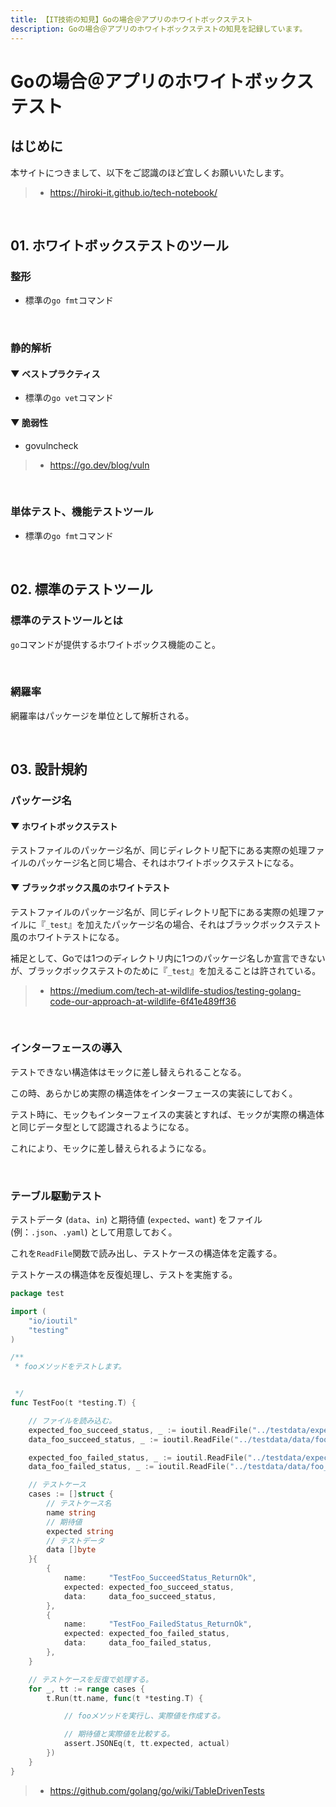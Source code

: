 ```yaml
---
title: 【IT技術の知見】Goの場合＠アプリのホワイトボックステスト
description: Goの場合＠アプリのホワイトボックステストの知見を記録しています。
---
```


# Goの場合＠アプリのホワイトボックステスト

## はじめに

本サイトにつきまして、以下をご認識のほど宜しくお願いいたします。

> - https://hiroki-it.github.io/tech-notebook/

<br>

## 01. ホワイトボックステストのツール

### 整形

- 標準の`go fmt`コマンド

<br>

### 静的解析

#### ▼ ベストプラクティス

- 標準の`go vet`コマンド

#### ▼ 脆弱性

- govulncheck

> - https://go.dev/blog/vuln

<br>

### 単体テスト、機能テストツール

- 標準の`go fmt`コマンド

<br>

## 02. 標準のテストツール

### 標準のテストツールとは

`go`コマンドが提供するホワイトボックス機能のこと。

<br>

### 網羅率

網羅率はパッケージを単位として解析される。

<br>

## 03. 設計規約

### パッケージ名

#### ▼ ホワイトボックステスト

テストファイルのパッケージ名が、同じディレクトリ配下にある実際の処理ファイルのパッケージ名と同じ場合、それはホワイトボックステストになる。

#### ▼ ブラックボックス風のホワイトテスト

テストファイルのパッケージ名が、同じディレクトリ配下にある実際の処理ファイルに『`_test`』を加えたパッケージ名の場合、それはブラックボックステスト風のホワイトテストになる。

補足として、Goでは1つのディレクトリ内に1つのパッケージ名しか宣言できないが、ブラックボックステストのために『`_test`』を加えることは許されている。

> - https://medium.com/tech-at-wildlife-studios/testing-golang-code-our-approach-at-wildlife-6f41e489ff36

<br>

### インターフェースの導入

テストできない構造体はモックに差し替えられることなる。

この時、あらかじめ実際の構造体をインターフェースの実装にしておく。

テスト時に、モックもインターフェイスの実装とすれば、モックが実際の構造体と同じデータ型として認識されるようになる。

これにより、モックに差し替えられるようになる。

<br>

### テーブル駆動テスト

テストデータ (`data`、`in`) と期待値 (`expected`、`want`) をファイル (例：`.json`、`.yaml`) として用意しておく。

これを`ReadFile`関数で読み出し、テストケースの構造体を定義する。

テストケースの構造体を反復処理し、テストを実施する。

```go
package test

import (
	"io/ioutil"
	"testing"
)

/**
 * fooメソッドをテストします。


 */
func TestFoo(t *testing.T) {

	// ファイルを読み込む。
	expected_foo_succeed_status, _ := ioutil.ReadFile("../testdata/expected/foo_succeed_status.json")
	data_foo_succeed_status, _ := ioutil.ReadFile("../testdata/data/foo_succeed_status.json")

	expected_foo_failed_status, _ := ioutil.ReadFile("../testdata/expected/foo_succeed_status.json")
	data_foo_failed_status, _ := ioutil.ReadFile("../testdata/data/foo_succeed_status.json")

	// テストケース
	cases := []struct {
		// テストケース名
		name string
		// 期待値
		expected string
		// テストデータ
		data []byte
	}{
		{
			name:     "TestFoo_SucceedStatus_ReturnOk",
			expected: expected_foo_succeed_status,
			data:     data_foo_succeed_status,
		},
		{
			name:     "TestFoo_FailedStatus_ReturnOk",
			expected: expected_foo_failed_status,
			data:     data_foo_failed_status,
		},
	}

	// テストケースを反復で処理する。
	for _, tt := range cases {
		t.Run(tt.name, func(t *testing.T) {

			// fooメソッドを実行し、実際値を作成する。

			// 期待値と実際値を比較する。
			assert.JSONEq(t, tt.expected, actual)
		})
	}
}

```

> - https://github.com/golang/go/wiki/TableDrivenTests

<br>
